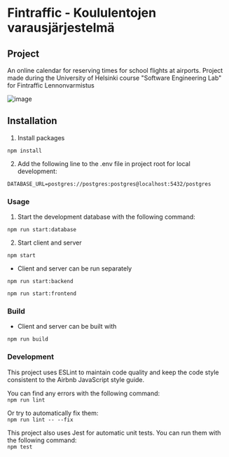 # Fintraffic - Koululentojen varausjärjestelmä

## Project

An online calendar for reserving times for school flights at airports. Project made during the University of Helsinki course "Software Engineering Lab" for Fintraffic Lennonvarmistus

![image](https://user-images.githubusercontent.com/56773501/236443182-af539c43-6a40-4b3b-b746-6bdc99e621d4.png)

## Installation

1. Install packages

`npm install`

2. Add the following line to the .env file in project root for local development:

`DATABASE_URL=postgres://postgres:postgres@localhost:5432/postgres`

### Usage

1. Start the development database with the following command:

`npm run start:database`

2. Start client and server

`npm start`

- Client and server can be run separately

`npm run start:backend`

`npm run start:frontend`

### Build

- Client and server can be built with

`npm run build`

### Development

This project uses ESLint to maintain code quality and keep the code style consistent to the Airbnb JavaScript style guide.

You can find any errors with the following command:  
`npm run lint`

Or try to automatically fix them:  
`npm run lint -- --fix`

This project also uses Jest for automatic unit tests. You can run them with the following command:  
`npm test`
